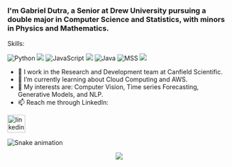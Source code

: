 ### I'm Gabriel Dutra, a Senior at Drew University pursuing a double major in Computer Science and Statistics, with minors in Physics and Mathematics.

Skills: 

<img src='https://img.shields.io/badge/Python-3776AB?style=for-the-badge&logo=python&logoColor=white' alt='Python'> <img src='https://img.shields.io/badge/TensorFlow-FF6F00?style=for-the-badge&logo=TensorFlow&logoColor=white'>
<img src='https://img.shields.io/badge/JavaScript-323330?style=for-the-badge&logo=javascript&logoColor=F7DF1E' alt='JavaScript'> <img src='https://img.shields.io/badge/React-20232A?style=for-the-badge&logo=react&logoColor=61DAFB'>
<img src='https://img.shields.io/badge/Java-ED8B00?style=for-the-badge&logo=java&logoColor=white' alt='Java'>
<img src='https://img.shields.io/badge/Microsoft_SQL_Server-CC2927?style=for-the-badge&logo=microsoft-sql-server&logoColor=white' alt='MSS'>
<img src='https://img.shields.io/badge/C-00599C?style=for-the-badge&logo=c&logoColor=white'>

- 🔭 I work in the Research and Development team at Canfield Scientific.
- 🌱 I’m currently learning about Cloud Computing and AWS.
- 💬 My interests are: Computer Vision, Time series Forecasting, Generative Models, and NLP.
- 📫 Reach me through LinkedIn:  

[<img src='https://cdn.jsdelivr.net/npm/simple-icons@3.0.1/icons/linkedin.svg' alt='linkedin' height='40'>](https://www.linkedin.com/in/gabrieldutra01/?locale=en_US)  


<img src="https://raw.githubusercontent.com/Dutra-Apex/Dutra-Apex/blob/output/snake.svg" alt="Snake animation" />


<p align="center">
  <img src="https://capsule-render.vercel.app/api?type=waving&color=gradient&height=65&section=footer"/>
</p>
